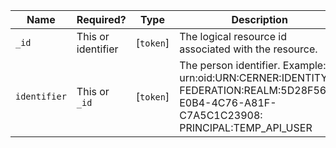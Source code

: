  Name|Required?|Type|Description
--------------|---------------------|-----------|--------------------------------------------------------------------------------------------------------
 `_id`|This or identifier|[`token`]|The logical resource id associated with the resource.
 `identifier`|This or `_id`|[`token`]|The person identifier. Example: urn:oid:URN:CERNER:IDENTITY-FEDERATION:REALM:5D28F56D-E0B4-4C76-A81F-C7A5C1C23908:    PRINCIPAL:TEMP_API_USER
